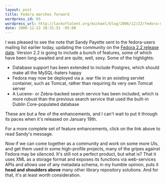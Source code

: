 ```yaml
--- 
layout: post
title: Fedora marches forward
wordpress_id: 65
wordpress_url: http://lackoftalent.org/michael/blog/2006/12/22/fedora-marches-forward/
date: 2006-12-22 18:31:51 -05:00
---
```

I was pleased to see the note that Sandy Payette sent to the fedora-users mailing list earlier today, updating the community on the <a target="_blank" href="http://comm.nsdl.org/pipermail/fedora-users/2006-December/002330.html">Fedora 2.2 release date</a>.  Version 2.2 is going to include a bunch of features, some of which have been long-awaited and are quite, well, sexy.  Some of the highlights:
<ul>
	<li>Database support has been extended to include Postgres, which should make all the MySQL-haters happy</li>
	<li>Fedora may now be deployed via a .war file in an existing servlet container, such as Tomcat, rather than requiring its very own Tomcat server</li>
	<li>A Lucene- or Zebra-backed search service has been included, which is more robust than the previous search service that used the built-in Dublin Core-populated database</li>
</ul>
These are but a few of the enhancements, and I can't wait to put it through its paces when it's released on January 19th.

For a more complete set of feature enhancements, click on the link above to read Sandy's message.

Now if we can come together as a community and work on some more UIs, and get them used in some high-profile projects, many of the gripes against Fedora may be silenced.  It's still not a perfect product, but what is?   That it uses XML as a storage format and exposes its functions via web-services APIs and allows use of any metadata schema, in my humble opinion, puts it <strong>head and shoulders above</strong> many other library repository solutions.  And for that, it's at least worth consideration.
